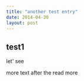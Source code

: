 ```yaml
---
title: "another test entry"
date: 2014-04-30
layout: post
---
```


## test1

let' see

<!--break-->

more text after the read more
